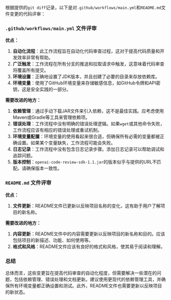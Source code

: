 根据提供的`git diff`记录，以下是对`.github/workflows/main.yml`和`README.md`文件变更的代码评审：

### `.github/workflows/main.yml` 文件评审

**优点：**
1. **自动化流程**：此工作流程旨在自动化代码审查过程，这对于提高代码质量和开发效率非常有帮助。
2. **广泛触发**：工作流程在所有分支的推送和拉取请求中触发，这意味着代码审查将覆盖所有提交。
3. **环境设置**：正确地设置了JDK版本，并且创建了必要的目录来存放依赖库。
4. **环境变量**：使用了GitHub环境变量来存储敏感信息，如GitHub令牌和API密钥，这是安全实践的一部分。

**需要改进的地方：**
1. **依赖管理**：通过手动下载JAR文件来引入依赖，这不是最佳实践。应考虑使用Maven或Gradle等工具来管理依赖项。
2. **错误处理**：工作流程中没有明确的错误处理逻辑。如果`wget`或其他命令失败，工作流程应该有相应的错误处理或重试机制。
3. **环境变量配置**：环境变量的使用看起来很合适，但确保所有必需的变量都被正确设置。如果某个变量缺失，工作流程可能会失败。
4. **日志记录**：工作流程中没有包含日志记录步骤。添加日志记录可以帮助调试和追踪问题。
5. **版本控制**：`openai-code-review-sdk-1.1.jar`的版本似乎与提供的URL不匹配。请确保版本一致性。

### `README.md` 文件评审

**优点：**
1. **文件更新**：README文件已更新以反映项目名称的变化，这有助于用户了解项目的新名称。

**需要改进的地方：**
1. **内容更新**：README文件中的内容需要更新以反映项目的新名称和目的。应该包括项目的新描述、功能、如何使用等。
2. **格式和风格**：README文件应该有良好的格式和风格，使其易于阅读和理解。

### 总结

总体而言，这些变更旨在提高代码审查的自动化程度，但需要解决一些潜在的问题，包括依赖管理、错误处理和文档更新。建议使用更现代的依赖管理工具，并确保所有环境变量都正确设置和测试。此外，README文件也需要更新以反映项目的新状态。